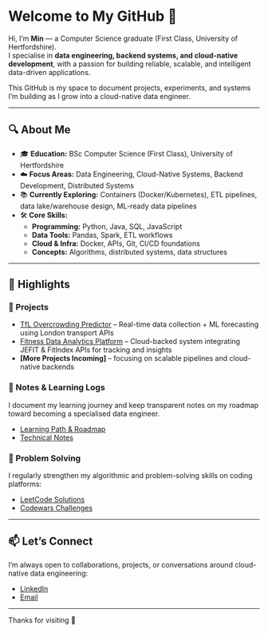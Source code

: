 # Welcome to My GitHub 👋

Hi, I’m **Min** — a Computer Science graduate (First Class, University of Hertfordshire).  
I specialise in **data engineering, backend systems, and cloud-native development**, with a passion for building reliable, scalable, and intelligent data-driven applications.  

This GitHub is my space to document projects, experiments, and systems I’m building as I grow into a cloud-native data engineer.  

---

## 🔍 About Me

- 🎓 **Education:** BSc Computer Science (First Class), University of Hertfordshire  
- ☁️ **Focus Areas:** Data Engineering, Cloud-Native Systems, Backend Development, Distributed Systems  
- 📚 **Currently Exploring:** Containers (Docker/Kubernetes), ETL pipelines, data lake/warehouse design, ML-ready data pipelines  
- 🛠️ **Core Skills:**  
  - **Programming:** Python, Java, SQL, JavaScript  
  - **Data Tools:** Pandas, Spark, ETL workflows  
  - **Cloud & Infra:** Docker, APIs, Git, CI/CD foundations  
  - **Concepts:** Algorithms, distributed systems, data structures  

---

## 📂 Highlights  

### 🚀 Projects
- [TfL Overcrowding Predictor](https://github.com/minthu-dev/tfl-overcrowding-predictor) – Real-time data collection + ML forecasting using London transport APIs  
- [Fitness Data Analytics Platform](https://github.com/minthu-dev/fitness-data-analytics) – Cloud-backed system integrating JEFIT & FitIndex APIs for tracking and insights  
- **[More Projects Incoming]** – focusing on scalable pipelines and cloud-native backends  

### 📝 Notes & Learning Logs
I document my learning journey and keep transparent notes on my roadmap toward becoming a specialised data engineer.  
- [Learning Path & Roadmap](https://github.com/minthu-dev/learning-roadmap)  
- [Technical Notes](https://github.com/minthu-dev/technical-notes)  

### 🧠 Problem Solving
I regularly strengthen my algorithmic and problem-solving skills on coding platforms:  
- [LeetCode Solutions]([https://github.com/minthu-dev/leetcode-solutions](https://github.com/jth220/CS-Progression/tree/main/CS-Progression-main/Python/Leetcode))  
- [Codewars Challenges]([https://github.com/minthu-dev/codewars-challenges](https://github.com/jth220/CS-Progression/tree/main/CS-Progression-main/Python/Codewar))  

---

## 📫 Let’s Connect
I’m always open to collaborations, projects, or conversations around cloud-native data engineering:  
- [LinkedIn](https://www.linkedin.com/in/min-thu-564835324/)  
- [Email](mailto:john_minthu@outlook.com)  

---

Thanks for visiting 🚀
